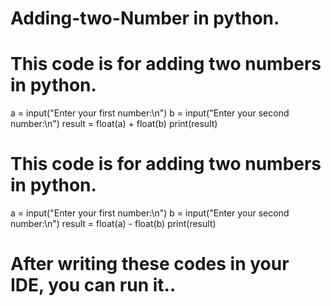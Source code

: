 # Adding-two-Number in python.
# This code is for adding two numbers in python.

a = input("Enter your first number:\n")
b = input("Enter your second number:\n")
result = float(a) + float(b)
print(result)



# This code is for adding two numbers in python.

a = input("Enter your first number:\n")
b = input("Enter your second number:\n")
result = float(a) - float(b)
print(result)

# After writing these codes in your IDE, you can run it..
